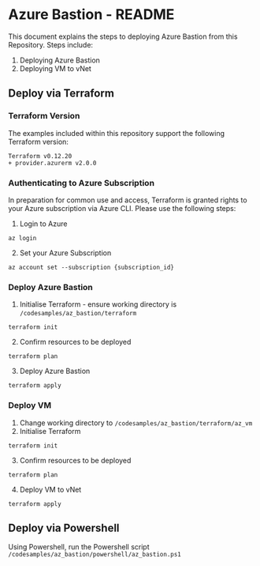 # Azure Bastion - README

This document explains the steps to deploying Azure Bastion from this Repository.  Steps include:

1. Deploying Azure Bastion
1. Deploying VM to vNet


## Deploy via Terraform

### Terraform Version

The examples included within this repository support the following Terraform version:

```
Terraform v0.12.20
+ provider.azurerm v2.0.0
```

### Authenticating to Azure Subscription

In preparation for common use and access, Terraform is granted rights to your Azure subscription via Azure CLI.  Please use the following steps:

1. Login to Azure
```
az login
```
2. Set your Azure Subscription
```
az account set --subscription {subscription_id}
```

### Deploy Azure Bastion

1. Initialise Terraform - ensure working directory is ```/codesamples/az_bastion/terraform```
```
terraform init
```
2. Confirm resources to be deployed
```
terraform plan
```
3. Deploy Azure Bastion
```
terraform apply
```

### Deploy VM 

1. Change working directory to ```/codesamples/az_bastion/terraform/az_vm```
2. Initialise Terraform
```
terraform init
```
3. Confirm resources to be deployed
```
terraform plan
```
4. Deploy VM to vNet
```
terraform apply
```


## Deploy via Powershell

Using Powershell, run the Powershell script ```/codesamples/az_bastion/powershell/az_bastion.ps1```
